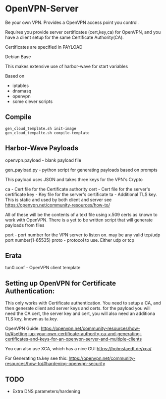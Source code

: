 OpenVPN-Server
==============
Be your own VPN. Provides a OpenVPN access point you control.

Requires you provide server certificates (cert,key,ca) for OpenVPN, and you
have a client setup for the same Certificate Authority(CA).

Certificates are specified in PAYLOAD

Debian Base

This makes extensive use of harbor-wave for start variables

Based on
- iptables
- dnsmasq
- openvpn
- some clever scripts

Compile
-------
```
gen_cloud_template.sh init-image
gen_cloud_tempalte.sh compile-template
```

Harbor-Wave Payloads
--------------------

openvpn.payload - blank payload file

gen_payload.py  - python script for generating payloads based on prompts

This payload uses JSON and takes three keys for the VPN's Crypto

ca	- Cert file for the Certificate authority
cert	- Cert file for the server's certificate
key	- Key file for the server's certificate
ta	- Additional TLS key. This is static and used by both client and server
see https://openvpn.net/community-resources/how-to/

All of these will be the contents of a text file using x.509 certs as known to
work with OpenVPN. There is a yet to be written script that will generate
payloads from files

port	- port number for the VPN server to listen on. may be any valid tcp/udp
port number(1-65535)
proto	- protocol to use. Either udp or tcp

Erata
-----

tun0.conf	- OpenVPN client template

Setting up OpenVPN for Certificate Authentication:
--------------------------------------------------

This only works with Certificate authentication. You need to setup a CA, and then
generate client and server keys and certs. for the payload you will need the CA
cert, the server key and cert, you will also need an additiona TLS key, known
as ta.key.

OpenVPN Guide:
https://openvpn.net/community-resources/how-to/#setting-up-your-own-certificate-authority-ca-and-generating-certificates-and-keys-for-an-openvpn-server-and-multiple-clients

You can also use XCA, which has a nice GUI
https://hohnstaedt.de/xca/

For Generating ta.key see this:
https://openvpn.net/community-resources/how-to/#hardening-openvpn-security

TODO
----
* Extra DNS parameters/hardening
